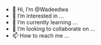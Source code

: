 - 👋 Hi, I’m @Wadeedwa
- 👀 I’m interested in ...
- 🌱 I’m currently learning ...
- 💞️ I’m looking to collaborate on ...
- 📫 How to reach me ...

<!---
Wadeedwa/Wadeedwa is a ✨ special ✨ repository because its `README.md` (this file) appears on your GitHub profile.
You can click the Preview link to take a look at your changes.
--->
